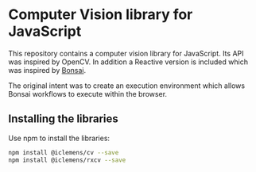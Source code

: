 # Computer Vision library for JavaScript

This repository contains a computer vision library for JavaScript. Its API was inspired by OpenCV. In addition a Reactive version is included which was inspired by [Bonsai](https://bitbucket.org/horizongir/bonsai).

The original intent was to create an execution environment which allows Bonsai workflows to execute within the browser.

## Installing the libraries

Use npm to install the libraries:

```bash
npm install @iclemens/cv --save
npm install @iclemens/rxcv --save
```
